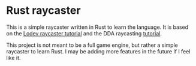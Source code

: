 # Rust raycaster

This is a simple raycaster written in Rust to learn the language. It is based on the [Lodev raycaster tutorial](https://lodev.org/cgtutor/raycasting.html) and the DDA raycasting [tutorial](https://youtu.be/NbSee-XM7WA).

This project is not meant to be a full game engine, but rather a simple raycaster to learn Rust. I may be adding more features in the future if I feel like it.
